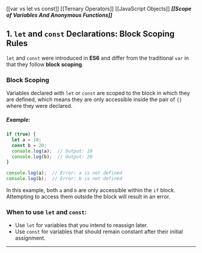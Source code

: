 [[var vs let vs const]]
[[Ternary Operators]]
[[JavaScript Objects]]
***[[Scope of Variables And Anonymous Functions]]***

## 1. `let` and `const` Declarations: Block Scoping Rules

`let` and `const` were introduced in **ES6** and differ from the traditional `var` in that they follow **block scoping**.

### Block Scoping
Variables declared with `let` or `const` are scoped to the block in which they are defined, which means they are only accessible inside the pair of `{}` where they were declared.

##### Example:
```js
if (true) {
  let a = 10;
  const b = 20;
  console.log(a);  // Output: 10
  console.log(b);  // Output: 20
}

console.log(a);  // Error: a is not defined
console.log(b);  // Error: b is not defined
```
In this example, both `a` and `b` are only accessible within the `if` block. Attempting to access them outside the block will result in an error.

### When to use `let` and `const`:
- Use `let` for variables that you intend to reassign later.
- Use `const` for variables that should remain constant after their initial assignment.

***
